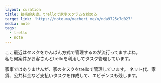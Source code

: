 ```yaml
---
layout: curation
title: 技術的夫妻。trelloで家事スクラムを始める
target_link: 'https://note.mu/macheri_me/n/nda9725c7d027'
media: note
tags:
  - trello
  - note
---
```

ここ最近はタスクをかんばん方式で管理するのが流行ってますよね。  
私も何案件かお客さんとtrelloを利用してタスク管理しています。  

家事ではありませんが、家のタスクをtrelloで管理しています。
ネット代、家賃、公共料金など支払いタスクを作成して、エビデンスも残します。

